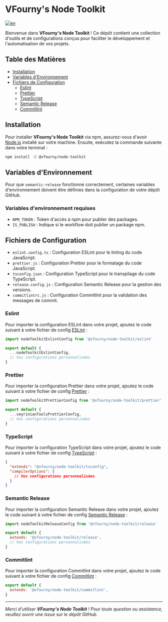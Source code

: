 # VFourny's Node Toolkit

[![en](https://img.shields.io/badge/lang-en-red)](https://github.com/vfourny/node-toolkit/blob/main/README.md)

Bienvenue dans **VFourny's Node Toolkit** ! Ce dépôt contient une collection d'outils et de configurations conçus pour faciliter le développement et l'automatisation de vos projets.

## Table des Matières

- [Installation](#installation)
- [Variables d'Environnement](#variables-d'environnement)
- [Fichiers de Configuration](#fichiers-de-configuration)
  - [Eslint](#eslint)
  - [Prettier](#prettier)
  - [TypeScript](#typescript)
  - [Semantic Release](#semantic-release)
  - [Commitlint](#commitlint)

## Installation

Pour installer **VFourny's Node Toolkit** via npm, assurez-vous d'avoir [Node.js](https://nodejs.org/) installé sur votre machine. Ensuite, exécutez la commande suivante dans votre terminal :

```bash
npm install -D @vfourny/node-toolkit
```

## Variables d'Environnement

Pour que `semantic-release` fonctionne correctement, certaines variables d'environnement doivent être définies dans la configuration de votre dépôt GitHub.

### Variables d'environnement requises

- `NPM_TOKEN` : Token d'accès à npm pour publier des packages.
- `IS_PUBLISH` : Indique si le workflow doit publier un package npm.

## Fichiers de Configuration

- `eslint.config.ts` : Configuration ESLint pour le linting du code JavaScript.
- `prettier.js` : Configuration Prettier pour le formatage du code JavaScript.
- `tsconfig.json` : Configuration TypeScript pour le transpilage du code TypeScript.
- `release.config.js` : Configuration Semantic Release pour la gestion des versions.
- `commitlintrc.js` : Configuration Commitlint pour la validation des messages de commit.

### Eslint

Pour importer la configuration ESLint dans votre projet, ajoutez le code suivant à votre fichier de config [ESLint](https://eslint.org/docs/latest/use/configure/configuration-files#configuration-file) :

```javascript
import nodeToolkitEslintConfig from '@vfourny/node-toolkit/eslint'

export default {
  ...nodeToolkitEslintConfig,
  // Vos configurations personnalisées
}
```

### Prettier

Pour importer la configuration Prettier dans votre projet, ajoutez le code suivant à votre fichier de config [Prettier](https://prettier.io/docs/en/configuration.html) :

```javascript
import nodeToolkitPrettierConfig from '@vfourny/node-toolkit/prettier'

export default {
  ...seyrinianToolsPrettierConfig,
  // Vos configurations personnalisées
}
```

### TypeScript

Pour importer la configuration TypeScript dans votre projet, ajoutez le code suivant à votre fichier de config [TypeScript](https://www.typescriptlang.org/tsconfig) :

```json
{
  "extends": "@vfourny/node-toolkit/tsconfig",
  "compilerOptions": {
    // Vos configurations personnalisées
  }
}
```

### Semantic Release

Pour importer la configuration Semantic Release dans votre projet, ajoutez le code suivant à votre fichier de config [Semantic Release](https://semantic-release.gitbook.io/semantic-release) :

```javascript
import nodeToolkitReleaseConfig from '@vfourny/node-toolkit/release'

export default {
  extends: '@vfourny/node-toolkit/release',
  // Vos configurations personnalisées
}
```

### Commitlint

Pour importer la configuration Commitlint dans votre projet, ajoutez le code suivant à votre fichier de config [Commitlint](https://commitlint.js.org/#/concepts-shareable-config) :

```javascript
export default {
  extends: '@vfourny/node-toolkit/commitlint',
}
```

---

_Merci d'utiliser **VFourny's Node Toolkit** ! Pour toute question ou assistance, veuillez ouvrir une issue sur le dépôt GitHub._
